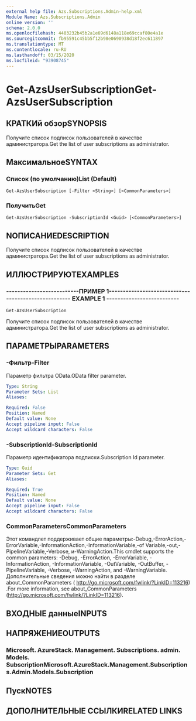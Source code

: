 ```yaml
---
external help file: Azs.Subscriptions.Admin-help.xml
Module Name: Azs.Subscriptions.Admin
online version: ''
schema: 2.0.0
ms.openlocfilehash: 4403232b45b2a1e69d6148a118e69ccaf80e4a1e
ms.sourcegitcommit: fb95591c45bb5f12b98e0690938d18f2ec611897
ms.translationtype: MT
ms.contentlocale: ru-RU
ms.lasthandoff: 03/15/2020
ms.locfileid: "93908745"
---
```

# <span data-ttu-id="9077a-101">Get-AzsUserSubscription</span><span class="sxs-lookup"><span data-stu-id="9077a-101">Get-AzsUserSubscription</span></span>

## <span data-ttu-id="9077a-102">КРАТКИй обзор</span><span class="sxs-lookup"><span data-stu-id="9077a-102">SYNOPSIS</span></span>
<span data-ttu-id="9077a-103">Получите список подписок пользователей в качестве администратора.</span><span class="sxs-lookup"><span data-stu-id="9077a-103">Get the list of user subscriptions as administrator.</span></span>

## <span data-ttu-id="9077a-104">Максимальное</span><span class="sxs-lookup"><span data-stu-id="9077a-104">SYNTAX</span></span>

### <span data-ttu-id="9077a-105">Список (по умолчанию)</span><span class="sxs-lookup"><span data-stu-id="9077a-105">List (Default)</span></span>
```
Get-AzsUserSubscription [-Filter <String>] [<CommonParameters>]
```

### <span data-ttu-id="9077a-106">Получить</span><span class="sxs-lookup"><span data-stu-id="9077a-106">Get</span></span>
```
Get-AzsUserSubscription -SubscriptionId <Guid> [<CommonParameters>]
```

## <span data-ttu-id="9077a-107">NОПИСАНИЕ</span><span class="sxs-lookup"><span data-stu-id="9077a-107">DESCRIPTION</span></span>
<span data-ttu-id="9077a-108">Получите список подписок пользователей в качестве администратора.</span><span class="sxs-lookup"><span data-stu-id="9077a-108">Get the list of user subscriptions as administrator.</span></span>

## <span data-ttu-id="9077a-109">ИЛЛЮСТРИРУЮТ</span><span class="sxs-lookup"><span data-stu-id="9077a-109">EXAMPLES</span></span>

### <span data-ttu-id="9077a-110">--------------------------ПРИМЕР 1--------------------------</span><span class="sxs-lookup"><span data-stu-id="9077a-110">-------------------------- EXAMPLE 1 --------------------------</span></span>
```
Get-AzsUserSubscription
```

<span data-ttu-id="9077a-111">Получите список подписок пользователей в качестве администратора.</span><span class="sxs-lookup"><span data-stu-id="9077a-111">Get the list of user subscriptions as administrator.</span></span>

## <span data-ttu-id="9077a-112">ПАРАМЕТРЫ</span><span class="sxs-lookup"><span data-stu-id="9077a-112">PARAMETERS</span></span>

### <span data-ttu-id="9077a-113">-Фильтр</span><span class="sxs-lookup"><span data-stu-id="9077a-113">-Filter</span></span>
<span data-ttu-id="9077a-114">Параметр фильтра OData.</span><span class="sxs-lookup"><span data-stu-id="9077a-114">OData filter parameter.</span></span>

```yaml
Type: String
Parameter Sets: List
Aliases: 

Required: False
Position: Named
Default value: None
Accept pipeline input: False
Accept wildcard characters: False
```

### <span data-ttu-id="9077a-115">-SubscriptionId</span><span class="sxs-lookup"><span data-stu-id="9077a-115">-SubscriptionId</span></span>
<span data-ttu-id="9077a-116">Параметр идентификатора подписки.</span><span class="sxs-lookup"><span data-stu-id="9077a-116">Subscription Id parameter.</span></span>

```yaml
Type: Guid
Parameter Sets: Get
Aliases: 

Required: True
Position: Named
Default value: None
Accept pipeline input: False
Accept wildcard characters: False
```

### <span data-ttu-id="9077a-117">CommonParameters</span><span class="sxs-lookup"><span data-stu-id="9077a-117">CommonParameters</span></span>
<span data-ttu-id="9077a-118">Этот командлет поддерживает общие параметры:-Debug,-ErrorAction,-ErrorVariable,-InformationAction,-InformationVariable,-of Variable,-out,-PipelineVariable,-Verbose, и-WarningAction.</span><span class="sxs-lookup"><span data-stu-id="9077a-118">This cmdlet supports the common parameters: -Debug, -ErrorAction, -ErrorVariable, -InformationAction, -InformationVariable, -OutVariable, -OutBuffer, -PipelineVariable, -Verbose, -WarningAction, and -WarningVariable.</span></span> <span data-ttu-id="9077a-119">Дополнительные сведения можно найти в разделе about_CommonParameters ( http://go.microsoft.com/fwlink/?LinkID=113216) .</span><span class="sxs-lookup"><span data-stu-id="9077a-119">For more information, see about_CommonParameters (http://go.microsoft.com/fwlink/?LinkID=113216).</span></span>

## <span data-ttu-id="9077a-120">ВХОДНЫЕ данные</span><span class="sxs-lookup"><span data-stu-id="9077a-120">INPUTS</span></span>

## <span data-ttu-id="9077a-121">НАПРЯЖЕНИЕ</span><span class="sxs-lookup"><span data-stu-id="9077a-121">OUTPUTS</span></span>

### <span data-ttu-id="9077a-122">Microsoft. AzureStack. Management. Subscriptions. admin. Models. Subscription</span><span class="sxs-lookup"><span data-stu-id="9077a-122">Microsoft.AzureStack.Management.Subscriptions.Admin.Models.Subscription</span></span>

## <span data-ttu-id="9077a-123">Пуск</span><span class="sxs-lookup"><span data-stu-id="9077a-123">NOTES</span></span>

## <span data-ttu-id="9077a-124">ДОПОЛНИТЕЛЬНЫЕ ССЫЛКИ</span><span class="sxs-lookup"><span data-stu-id="9077a-124">RELATED LINKS</span></span>

